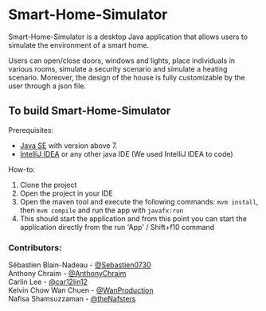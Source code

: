 # Smart-Home-Simulator
Smart-Home-Simulator is a desktop Java application that allows users to simulate the environment of a smart home.

Users can open/close doors, windows and lights, place individuals in various rooms, simulate a security scenario and simulate a heating scenario. Moreover, the design of the house is fully customizable by the user through a json file.

## To build Smart-Home-Simulator
Prerequisites:
- [Java SE](https://www.oracle.com/java/technologies/javase-downloads.html) with version above 7.
- [IntelliJ IDEA](https://www.jetbrains.com/idea/) or any other java IDE (We used IntelliJ IDEA to code)

How-to:
1. Clone the project
2. Open the project in your IDE
3. Open the maven tool and execute the following commands: ``mvm install``, then ``mvm compile`` and run the app with ``javafx:run``
4. This should start the application and from this point you can start the application directly from the run 'App' / Shift+f10 command

### Contributors:
Sébastien Blain-Nadeau - [@Sebastien0730](https://github.com/Sebastien0730) <br />
Anthony Chraim - [@AnthonyChraim](https://github.com/AnthonyChraim) <br />
Carlin Lee - [@car12lin12](https://github.com/car12lin12) <br />
Kelvin Chow Wan Chuen - [@WanProduction](https://github.com/WanProduction) <br />
Nafisa Shamsuzzaman - [@theNafsters](https://github.com/theNafsters) <br />
